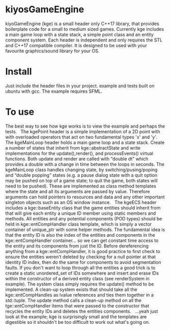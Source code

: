 # kiyosGameEngine
kiyoGameEngine (kge) is a small header only C++17 library, that provides boilerplate code for a small to medium sized games. Currently kge includes a main game loop with a state stack, a simple point class and an entity component system. Each header is independent and only requires the STL and C++17 compatible compiler. It is designed to be used with your favourite graphics/sound library for your OS.

# Install
Just include the header files in your project. example and tests built on ubuntu with gcc. The example requires SFML.

# To use 
The best way to see how kge works is to view the example and perhaps the tests.
 
The kgePoint header is a simple implementation of a 2D point with with overloaded operators that act on two fundamental types 'x' and 'y'.
 
The kgeMainLoop header holds a main game loop and a state stack. Create a number of states that inherit from kge::abstractState and write implementations for the update(),render(), and processEvents() virtual functions. Both update and render are called with “double dt” which provides a double with a change in time between the loops in seconds. The kgeMainLoop class handles changing state, by switching/pusing/poping and “double popping” states (e.g. a pause dialog state with a quit option may be pushed on top of a game state; to quit the game, both states will need to be pushed). These are implemented as class method templates where the state and all its arguments are passed by value. Therefore arguments can hold pointers to resources and data and any other important singleton objects such as an OS window instance.
 
The kgeECS header includes a kge::baseEntity class that the game entities should inherit from that will give each entity a unique ID member using static members and methods. All entities and any potential components (POD types) should be held in kge::entCompHandler class template, which is simply a vector container of unique_ptr with some helper methods. The fundamental idea is that the entity ID is also the index of the entities and components in the kge::entCompHandler container… so we can get constant time access to the entity and its components from just the ID. Before dereferencing anything from a kge::entCompHandler, it is good practice to first check to ensure the entities weren't deleted by checking for a null pointer at that identity ID index, then do the same for components to avoid segmentation faults. If you don't want to loop through all the entities a good trick is to create a static unordered_set of IDs somewhere and insert and erase IDs within the  constructor of a derived entity class (see renderSystem in example). The system class simply requires the update() method to be implemented. A clean-up system exists that should take all the kge::entCompHandles as lvalue references and ties them together in a std::tuple. The update method calls a clean-up method on all the tge::entCompHandler items that were passed to the constructor that recycles the entity IDs and deletes the entities components. 
 
…yeah just look at the example; kge is surprisingly small and the templates are digestible so it shouldn't be too difficult to work out what's going on. 

